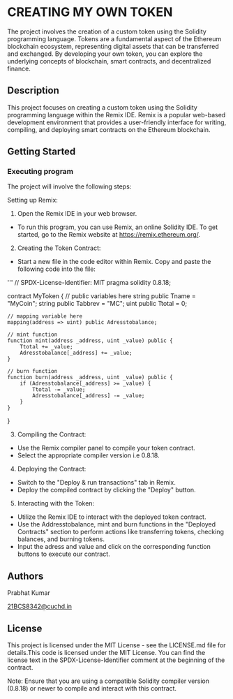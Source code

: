 # CREATING MY OWN TOKEN 

The project involves the creation of a custom token using the Solidity programming language. Tokens are a fundamental aspect of the Ethereum blockchain ecosystem, representing digital assets that can be transferred and exchanged. By developing your own token, you can explore the underlying concepts of blockchain, smart contracts, and decentralized finance.

## Description
This project focuses on creating a custom token using the Solidity programming language within the Remix IDE. Remix is a popular web-based development environment that provides a user-friendly interface for writing, compiling, and deploying smart contracts on the Ethereum blockchain.

## Getting Started

### Executing program

The project will involve the following steps:

Setting up Remix:

1. Open the Remix IDE in your web browser.
* To run this program, you can use Remix, an online Solidity IDE. To get started, go to the Remix website at https://remix.ethereum.org/.

2. Creating the Token Contract:

* Start a new file in the code editor within Remix. Copy and paste the following code into the file:




'''
// SPDX-License-Identifier: MIT
pragma solidity 0.8.18;

contract MyToken {
    // public variables here
    string public Tname = "MyCoin";
    string public Tabbrev = "MC";
    uint public Ttotal = 0;

    // mapping variable here
    mapping(address => uint) public Adresstobalance;

    // mint function
    function mint(address _address, uint _value) public {
        Ttotal += _value;
        Adresstobalance[_address] += _value;
    }

    // burn function
    function burn(address _address, uint _value) public {
        if (Adresstobalance[_address] >= _value) {
            Ttotal -= _value;
            Adresstobalance[_address] -= _value;
        }
    }
}




3. Compiling the Contract:

* Use the Remix compiler panel to compile your token contract.
* Select the appropriate compiler version i.e 0.8.18.

4. Deploying the Contract:

* Switch to the "Deploy & run transactions" tab in Remix.
* Deploy the compiled contract by clicking the "Deploy" button.

5. Interacting with the Token:

* Utilize the Remix IDE to interact with the deployed token contract.
* Use the Addresstobalance, mint and burn functions in the "Deployed Contracts" section to perform actions like transferring tokens, checking balances, and burning tokens.
* Input the adress and value and click on the corresponding function buttons to execute our contract.


## Authors

Prabhat Kumar
 
21BCS8342@cuchd.in
## License

This project is licensed under the MIT License - see the LICENSE.md file for details.This code is licensed under the MIT License. You can find the license text in the SPDX-License-Identifier comment at the beginning of the contract.

Note: Ensure that you are using a compatible Solidity compiler version (0.8.18) or newer to compile and interact with this contract.

